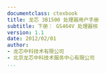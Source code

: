 ```yaml
---
documentclass: ctexbook
title: 龙芯 3B1500 处理器用户手册
subtitle: 下册： GS464V 处理器核
version: 1.1
date: 2012/02/01
author:
- 龙芯中科技术有限公司
- 北京龙芯中科技术服务中心有限公司
...
```


